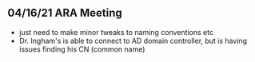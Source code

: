 ## 04/16/21 ARA Meeting 
- just need to make minor tweaks to naming conventions etc 
- Dr. Ingham's is able to connect to AD domain controller, but is having issues finding his CN (common name)